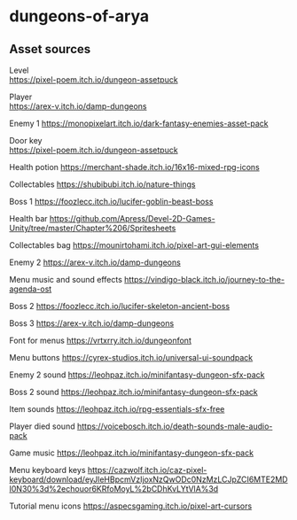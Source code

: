 # dungeons-of-arya

## Asset sources

Level	
https://pixel-poem.itch.io/dungeon-assetpuck

Player	
https://arex-v.itch.io/damp-dungeons

Enemy 1	
https://monopixelart.itch.io/dark-fantasy-enemies-asset-pack

Door key	
https://pixel-poem.itch.io/dungeon-assetpuck

Health potion
https://merchant-shade.itch.io/16x16-mixed-rpg-icons

Collectables
https://shubibubi.itch.io/nature-things

Boss 1
https://foozlecc.itch.io/lucifer-goblin-beast-boss

Health bar
https://github.com/Apress/Devel-2D-Games-Unity/tree/master/Chapter%206/Spritesheets

Collectables bag
https://mounirtohami.itch.io/pixel-art-gui-elements

Enemy 2
https://arex-v.itch.io/damp-dungeons

Menu music and sound effects
https://vindigo-black.itch.io/journey-to-the-agenda-ost

Boss 2
https://foozlecc.itch.io/lucifer-skeleton-ancient-boss

Boss 3
https://arex-v.itch.io/damp-dungeons

Font for menus
https://vrtxrry.itch.io/dungeonfont

Menu buttons
https://cyrex-studios.itch.io/universal-ui-soundpack

Enemy 2 sound
https://leohpaz.itch.io/minifantasy-dungeon-sfx-pack

Boss 2 sound
https://leohpaz.itch.io/minifantasy-dungeon-sfx-pack

Item sounds
https://leohpaz.itch.io/rpg-essentials-sfx-free

Player died sound
https://voicebosch.itch.io/death-sounds-male-audio-pack

Game music
https://leohpaz.itch.io/minifantasy-dungeon-sfx-pack

Menu keyboard keys
https://cazwolf.itch.io/caz-pixel-keyboard/download/eyJleHBpcmVzIjoxNzQwODc0NzMzLCJpZCI6MTE2MDI0N30%3d%2echouor6KRfoMoyL%2bCDhKvLYtVlA%3d

Tutorial menu icons
https://aspecsgaming.itch.io/pixel-art-cursors
